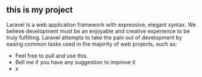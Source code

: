

<p align="center">


## this is my project

Laravel is a web application framework with expressive, elegant syntax. We believe development must be an enjoyable and creative experience to be truly fulfilling. Laravel attempts to take the pain out of development by easing common tasks used in the majority of web projects, such as:

- Feel free to pull and use this.
- Bell me if you have any suggestion to improve it
- x

